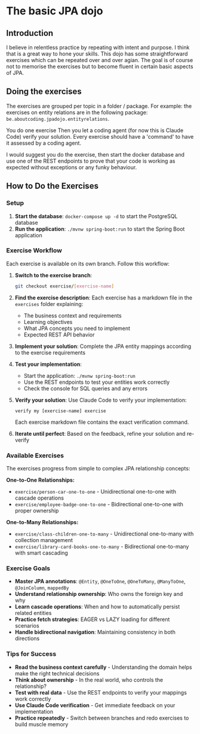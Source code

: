 # The basic JPA dojo 

## Introduction
I believe in relentless practice by repeating with intent and purpose. I think that is a great way to hone your skills. This
dojo has some straightforward exercises which can be repeated over and over agian. The goal is of course not to memorise the
exercises but to become fluent in certain basic aspects of JPA. 

## Doing the exercises

The exercises are grouped per topic in a folder / package. For example: the exercises on entity relations are in the 
following package: `be.aboutcoding.jpadojo.entityrelations`. 

You do one exercise Then you let a coding agent (for now this is Claude Code) verify your solution. Every exercise should 
have a 'command' to have it assessed by a coding agent. 

I would suggest you do the exercise, then start the docker database and use one of the REST endpoints to prove that your 
code is working as expected without exceptions or any funky behaviour.

## How to Do the Exercises

### Setup
1. **Start the database**: `docker-compose up -d` to start the PostgreSQL database
2. **Run the application**: `./mvnw spring-boot:run` to start the Spring Boot application

### Exercise Workflow

Each exercise is available on its own branch. Follow this workflow:

1. **Switch to the exercise branch**:
   ```bash
   git checkout exercise/[exercise-name]
   ```

2. **Find the exercise description**: Each exercise has a markdown file in the `exercises` folder explaining:
   - The business context and requirements
   - Learning objectives
   - What JPA concepts you need to implement
   - Expected REST API behavior

3. **Implement your solution**: Complete the JPA entity mappings according to the exercise requirements

4. **Test your implementation**:
   - Start the application: `./mvnw spring-boot:run`
   - Use the REST endpoints to test your entities work correctly
   - Check the console for SQL queries and any errors

5. **Verify your solution**: Use Claude Code to verify your implementation:
   ```
   verify my [exercise-name] exercise
   ```
   Each exercise markdown file contains the exact verification command.

6. **Iterate until perfect**: Based on the feedback, refine your solution and re-verify

### Available Exercises

The exercises progress from simple to complex JPA relationship concepts:

**One-to-One Relationships:**
- `exercise/person-car-one-to-one` - Unidirectional one-to-one with cascade operations
- `exercise/employee-badge-one-to-one` - Bidirectional one-to-one with proper ownership

**One-to-Many Relationships:**
- `exercise/class-children-one-to-many` - Unidirectional one-to-many with collection management
- `exercise/library-card-books-one-to-many` - Bidirectional one-to-many with smart cascading

### Exercise Goals

- **Master JPA annotations**: `@Entity`, `@OneToOne`, `@OneToMany`, `@ManyToOne`, `@JoinColumn`, `mappedBy`
- **Understand relationship ownership**: Who owns the foreign key and why
- **Learn cascade operations**: When and how to automatically persist related entities
- **Practice fetch strategies**: EAGER vs LAZY loading for different scenarios
- **Handle bidirectional navigation**: Maintaining consistency in both directions

### Tips for Success

- **Read the business context carefully** - Understanding the domain helps make the right technical decisions
- **Think about ownership** - In the real world, who controls the relationship?
- **Test with real data** - Use the REST endpoints to verify your mappings work correctly
- **Use Claude Code verification** - Get immediate feedback on your implementation
- **Practice repeatedly** - Switch between branches and redo exercises to build muscle memory 